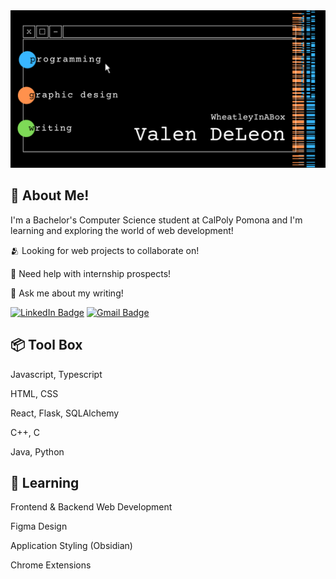 <img src="github-banner.png" width="1000" alt="Github Banner"/>

<h2>📡 About Me!</h2>
<p>I'm a Bachelor's Computer Science student at CalPoly Pomona and I'm learning and exploring the world of web development!</p>
<p>🫂 Looking for web projects to collaborate on!</p>     
<p>📨 Need help with internship prospects!</p>      
<p>📝 Ask me about my writing!</p>  
<div id="badges">
  <a href="https://www.linkedin.com/in/vdeleon-ca/"><img src="https://img.shields.io/badge/LinkedIn-blue?style=for-the-badge&logo=linkedin&logoColor=white" alt="LinkedIn Badge"/></a>
  <a href="mailto:valeriedeleon4521@gmail.com"><img src="https://img.shields.io/badge/Gmail-D14836?style=for-the-badge&logo=gmail&logoColor=white" alt="Gmail Badge"/></a>
</div>

<h2>📦 Tool Box</h2>
<p>Javascript, Typescript</p>     
<p>HTML, CSS</p>    
<p>React, Flask, SQLAlchemy</p>    
<p>C++, C</p>    
<p>Java, Python</p>

<h2>🌱 Learning</h2>
<p>Frontend & Backend Web Development</p>     
<p>Figma Design</p>               
<p>Application Styling (Obsidian)</p>  
<p>Chrome Extensions</p>
